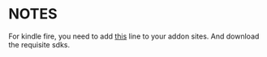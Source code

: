 NOTES
=====

For kindle fire, you need to add [this](http://kindle-sdk.s3.amazonaws.com/addon.xml "http://kindle-sdk.s3.amazonaws.com/addon.xml") line to your addon sites. And download the requisite sdks.